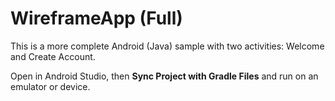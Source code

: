 # WireframeApp (Full)
This is a more complete Android (Java) sample with two activities: Welcome and Create Account.

Open in Android Studio, then **Sync Project with Gradle Files** and run on an emulator or device.
